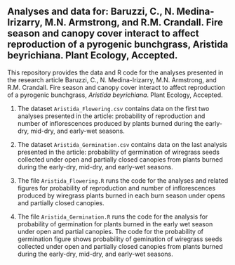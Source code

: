 ## Analyses and data for: Baruzzi, C., N. Medina-Irizarry, M.N. Armstrong, and R.M. Crandall. Fire season and canopy cover interact to affect reproduction of a pyrogenic bunchgrass, Aristida beyrichiana. Plant Ecology, Accepted.

This repository provides the data and R code for the analyses presented in the research article Baruzzi, C., N. Medina-Irizarry, M.N. Armstrong, and R.M. Crandall. Fire season and canopy cover interact to affect reproduction of a pyrogenic bunchgrass, _Aristida beyrichiana_. Plant Ecology, Accepted.

1. The dataset `Aristida_Flowering.csv` contains data on the first two analyses presented in the article: probability of reproduction and number of inflorescences produced by plants burned during the early-dry, mid-dry, and early-wet seasons.

2. The dataset `Aristida_Germination.csv` contains data on the last analysis presented in the article: probability of germination of wiregrass seeds collected under open and partially closed canopies from plants burned during the early-dry, mid-dry, and early-wet seasons.

3. The file `Aristida_Flowering.R` runs the code for the analyses and related figures for probability of reproduction and number of inflorescences produced by wiregrass plants burned in each burn season under opens and partially closed canopies.

4. The file `Aristida_Germination.R` runs the code for the analysis for probability of germination for plants burned in the early wet season under open and partial canopies. The code for the probability of germination figure shows probability of gemination of wiregrass seeds collected under open and partially closed canopies from plants burned during the early-dry, mid-dry, and early-wet seasons.
